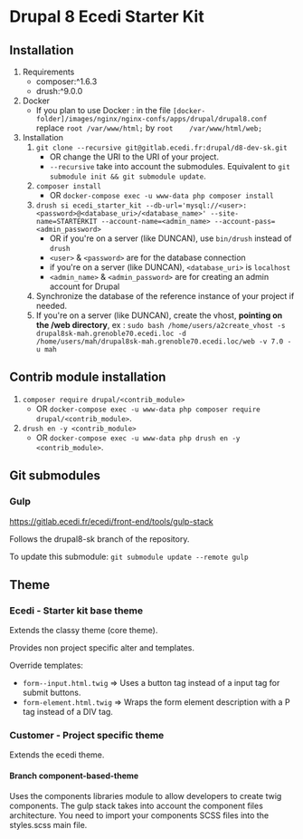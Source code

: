 # Drupal 8 Ecedi Starter Kit

## Installation

1. Requirements
    * composer:^1.6.3
    * drush:^9.0.0
2. Docker
    * If you plan to use Docker : in the file `[docker-folder]/images/nginx/nginx-confs/apps/drupal/drupal8.conf` replace `root	/var/www/html;` by `root	/var/www/html/web;`
3. Installation
    1. `git clone --recursive git@gitlab.ecedi.fr:drupal/d8-dev-sk.git`
        * OR change the URI to the URI of your project.
        * `--recursive` take into account the submodules. Equivalent to `git submodule init && git submodule update`.
    2. `composer install`
        * OR `docker-compose exec -u www-data php composer install`
    3. `drush si ecedi_starter_kit --db-url='mysql://<user>:<password>@<database_uri>/<database_name>' --site-name=STARTERKIT --account-name=<admin_name> --account-pass=<admin_password>`
        * OR if you're on a server (like DUNCAN), use `bin/drush` instead of `drush`
        * `<user>` & `<password>` are for the database connection
        * if you're on a server (like DUNCAN), `<database_uri>` is `localhost`
        * `<admin_name>` & `<admin_password>` are for creating an admin account for Drupal
    4. Synchronize the database of the reference instance of your project if needed.
    5. If you're on a server (like DUNCAN), create the vhost, **pointing on the /web directory**, ex : `sudo bash /home/users/a2create_vhost -s drupal8sk-mah.grenoble70.ecedi.loc -d /home/users/mah/drupal8sk-mah.grenoble70.ecedi.loc/web -v 7.0 -u mah`


## Contrib module installation

1. `composer require drupal/<contrib_module>`
    * OR `docker-compose exec -u www-data php composer require drupal/<contrib_module>`.
2. `drush en -y <contrib_module>`
    * OR `docker-compose exec -u www-data php drush en -y <contrib_module>`.

## Git submodules

### Gulp

https://gitlab.ecedi.fr/ecedi/front-end/tools/gulp-stack

Follows the drupal8-sk branch of the repository.

To update this submodule: `git submodule update --remote gulp`

## Theme

### Ecedi - Starter kit base theme

Extends the classy theme (core theme).

Provides non project specific alter and templates.

Override templates:

* `form--input.html.twig` => Uses a button tag instead of a input tag for submit buttons.
* `form-element.html.twig` => Wraps the form element description with a P tag instead of a DIV tag.

### Customer - Project specific theme

Extends the ecedi theme.

#### Branch component-based-theme

Uses the components libraries module to allow developers to create twig components.
The gulp stack takes into account the component files architecture.
You need to import your components SCSS files into the styles.scss main file.
